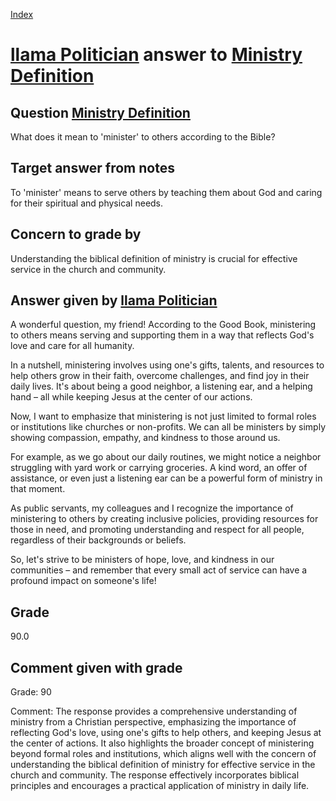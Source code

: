
[Index](../../index.md)
# [llama Politician](../../answering_models/llama_Politician.md) answer to [Ministry Definition](../../questions/Ministry_Definition.md)

## Question [Ministry Definition](../../questions/Ministry_Definition.md)
What does it mean to 'minister' to others according to the Bible?

## Target answer from notes
To 'minister' means to serve others by teaching them about God and caring for their spiritual and physical needs.

## Concern to grade by
Understanding the biblical definition of ministry is crucial for effective service in the church and community.

## Answer given by [llama Politician](../../answering_models/llama_Politician.md)
A wonderful question, my friend! According to the Good Book, ministering to others means serving and supporting them in a way that reflects God's love and care for all humanity.

In a nutshell, ministering involves using one's gifts, talents, and resources to help others grow in their faith, overcome challenges, and find joy in their daily lives. It's about being a good neighbor, a listening ear, and a helping hand – all while keeping Jesus at the center of our actions.

Now, I want to emphasize that ministering is not just limited to formal roles or institutions like churches or non-profits. We can all be ministers by simply showing compassion, empathy, and kindness to those around us.

For example, as we go about our daily routines, we might notice a neighbor struggling with yard work or carrying groceries. A kind word, an offer of assistance, or even just a listening ear can be a powerful form of ministry in that moment.

As public servants, my colleagues and I recognize the importance of ministering to others by creating inclusive policies, providing resources for those in need, and promoting understanding and respect for all people, regardless of their backgrounds or beliefs.

So, let's strive to be ministers of hope, love, and kindness in our communities – and remember that every small act of service can have a profound impact on someone's life!

## Grade
90.0

## Comment given with grade
Grade: 90

Comment: The response provides a comprehensive understanding of ministry from a Christian perspective, emphasizing the importance of reflecting God's love, using one's gifts to help others, and keeping Jesus at the center of actions. It also highlights the broader concept of ministering beyond formal roles and institutions, which aligns well with the concern of understanding the biblical definition of ministry for effective service in the church and community. The response effectively incorporates biblical principles and encourages a practical application of ministry in daily life.
